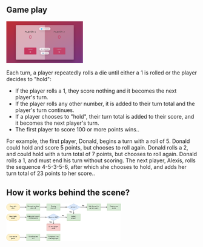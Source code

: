 <h2>Game play</h2>
<img src="pig-game-preview.png" width="40%">
<p>Each turn, a player repeatedly rolls a die until either a 1 is rolled or the player decides to "hold":</p>

<ul>
<li> If the player rolls a 1, they score nothing and it becomes the next player's turn.</li>
<li> If the player rolls any other number, it is added to their turn total and the player's turn continues.</li>
<li> If a player chooses to "hold", their turn total is added to their score, and it becomes the next player's turn.</li>
<li> The first player to score 100 or more points wins..</li>
</ul>

<p>For example, the first player, Donald, begins a turn with a roll of 5. Donald could hold and score 5 points, but chooses to roll again. Donald rolls a 2, and could hold with a turn total of 7 points, but chooses to roll again. Donald rolls a 1, and must end his turn without scoring. The next player, Alexis, rolls the sequence 4-5-3-5-6, after which she chooses to hold, and adds her turn total of 23 points to her score..</p>

<h2>How it works behind the scene?</h2>
<img src="pig-game-flowchart.png" width="60%">
